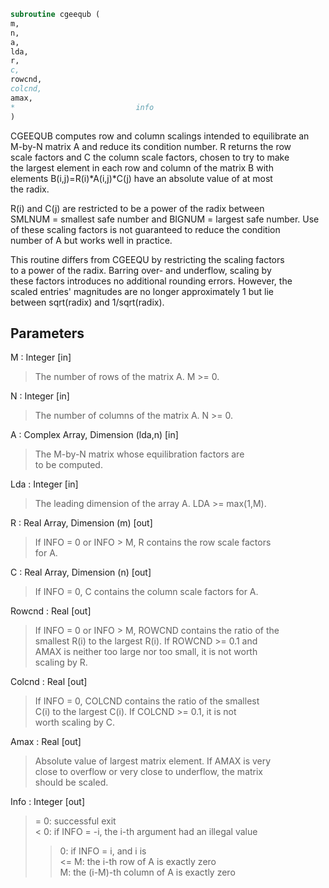 ```fortran  
subroutine cgeequb (  
m,  
n,  
a,  
lda,  
r,  
c,  
rowcnd,  
colcnd,  
amax,  
*                           info  
)  
```  
  
CGEEQUB computes row and column scalings intended to equilibrate an  
M-by-N matrix A and reduce its condition number.  R returns the row  
scale factors and C the column scale factors, chosen to try to make  
the largest element in each row and column of the matrix B with  
elements B(i,j)=R(i)*A(i,j)*C(j) have an absolute value of at most  
the radix.  
  
R(i) and C(j) are restricted to be a power of the radix between  
SMLNUM = smallest safe number and BIGNUM = largest safe number.  Use  
of these scaling factors is not guaranteed to reduce the condition  
number of A but works well in practice.  
  
This routine differs from CGEEQU by restricting the scaling factors  
to a power of the radix.  Barring over- and underflow, scaling by  
these factors introduces no additional rounding errors.  However, the  
scaled entries' magnitudes are no longer approximately 1 but lie  
between sqrt(radix) and 1/sqrt(radix).  
  
## Parameters  
M : Integer [in]  
> The number of rows of the matrix A.  M >= 0.  
  
N : Integer [in]  
> The number of columns of the matrix A.  N >= 0.  
  
A : Complex Array, Dimension (lda,n) [in]  
> The M-by-N matrix whose equilibration factors are  
> to be computed.  
  
Lda : Integer [in]  
> The leading dimension of the array A.  LDA >= max(1,M).  
  
R : Real Array, Dimension (m) [out]  
> If INFO = 0 or INFO > M, R contains the row scale factors  
> for A.  
  
C : Real Array, Dimension (n) [out]  
> If INFO = 0,  C contains the column scale factors for A.  
  
Rowcnd : Real [out]  
> If INFO = 0 or INFO > M, ROWCND contains the ratio of the  
> smallest R(i) to the largest R(i).  If ROWCND >= 0.1 and  
> AMAX is neither too large nor too small, it is not worth  
> scaling by R.  
  
Colcnd : Real [out]  
> If INFO = 0, COLCND contains the ratio of the smallest  
> C(i) to the largest C(i).  If COLCND >= 0.1, it is not  
> worth scaling by C.  
  
Amax : Real [out]  
> Absolute value of largest matrix element.  If AMAX is very  
> close to overflow or very close to underflow, the matrix  
> should be scaled.  
  
Info : Integer [out]  
> = 0:  successful exit  
> < 0:  if INFO = -i, the i-th argument had an illegal value  
> > 0:  if INFO = i,  and i is  
> <= M:  the i-th row of A is exactly zero  
> >  M:  the (i-M)-th column of A is exactly zero  
  
